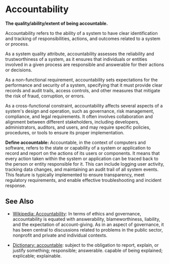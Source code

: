 # Accountability

**The quality/ability/extent of being accountable.**

<span data-chatgpt-prompt="explain accountability (system quality attribute, non-functional requirement, cross-functional constraint )">

Accountability refers to the ability of a system to have clear identification and tracking of responsibilities, actions, and outcomes related to a system or process.

As a system quality attribute, accountability assesses the reliability and trustworthiness of a system, as it ensures that individuals or entities involved in a given process are responsible and answerable for their actions or decisions.

As a non-functional requirement, accountability sets expectations for the performance and security of a system, specifying that it must provide clear records and audit trails, access controls, and other measures that mitigate the risk of fraud, corruption, or errors.

As a cross-functional constraint, accountability affects several aspects of a system's design and operation, such as governance, risk management, compliance, and legal requirements. It often involves collaboration and alignment between different stakeholders, including developers, administrators, auditors, and users, and may require specific policies, procedures, or tools to ensure its proper implementation.

</span>

**Define accountable:** <span data-chatgpt-prompt="define accountable (computers and software)"> Accountable, in the context of computers and software, refers to the state or capability of a system or application to record and report on the actions of its users or components. It means that every action taken within the system or application can be traced back to the person or entity responsible for it. This can include logging user activity, tracking data changes, and maintaining an audit trail of all system events. This feature is typically implemented to ensure transparency, meet regulatory requirements, and enable effective troubleshooting and incident response.</span>

## See Also

* [Wikipedia: Accountability](https://wikipedia.org/wiki/Accountability): In terms of ethics and governance, accountability is equated with answerability, blameworthiness, liability, and the expectation of account-giving. As in an aspect of governance, it has been central to discussions related to problems in the public sector, nonprofit and private and individual contexts.

* [Dictionary: accountable](https://www.dictionary.com/browse/accountable): subject to the obligation to report, explain, or justify something; responsible; answerable. capable of being explained; explicable; explainable.

